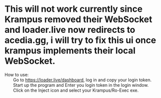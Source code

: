 # This will not work currently since Krampus removed their WebSocket and loader.live now redirects to acedia.gg, i will try to fix this ui once krampus implements their local WebSocket.

How to use:\
&emsp;&emsp;Go to https://loader.live/dashboard, log in and copy your login token.\
&emsp;&emsp;Start up the program and Enter you login token in the login window.\
&emsp;&emsp;Click on the Inject icon and select your Krampus/Ro-Exec exe.
